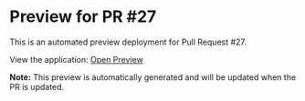 # Preview for PR #27

This is an automated preview deployment for Pull Request #27.

View the application: [Open Preview](./index.html)

**Note:** This preview is automatically generated and will be updated when the PR is updated.
